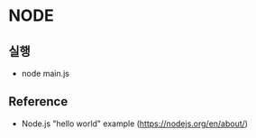 # NODE


## 실행
* node main.js

## Reference
* Node.js "hello world" example (https://nodejs.org/en/about/)
